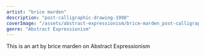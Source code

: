 ```yaml
---
artist: "brice marden"
description: "post-calligraphic-drawing-1998"
coverImage: "/assets/abstract-expressionism/brice-marden_post-calligraphic-drawing-1998.jpg"
genre: "Abstract Expressionism"
---
```

This is an art by brice marden on Abstract Expressionism


